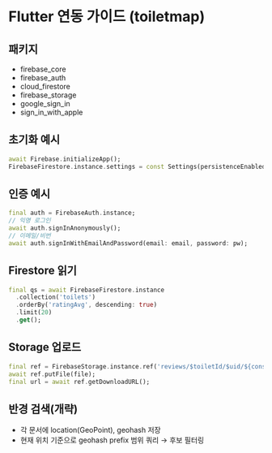 # Flutter 연동 가이드 (toiletmap)

## 패키지
- firebase_core
- firebase_auth
- cloud_firestore
- firebase_storage
- google_sign_in
- sign_in_with_apple

## 초기화 예시
```dart
await Firebase.initializeApp();
FirebaseFirestore.instance.settings = const Settings(persistenceEnabled: true);
```

## 인증 예시
```dart
final auth = FirebaseAuth.instance;
// 익명 로그인
await auth.signInAnonymously();
// 이메일/비번
await auth.signInWithEmailAndPassword(email: email, password: pw);
```

## Firestore 읽기
```dart
final qs = await FirebaseFirestore.instance
  .collection('toilets')
  .orderBy('ratingAvg', descending: true)
  .limit(20)
  .get();
```

## Storage 업로드
```dart
final ref = FirebaseStorage.instance.ref('reviews/$toiletId/$uid/${const Uuid().v4()}.jpg');
await ref.putFile(file);
final url = await ref.getDownloadURL();
```

## 반경 검색(개략)
- 각 문서에 location(GeoPoint), geohash 저장
- 현재 위치 기준으로 geohash prefix 범위 쿼리 → 후보 필터링
